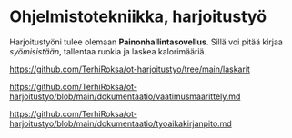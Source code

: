 # Ohjelmistotekniikka, harjoitustyö
Harjoitustyöni tulee olemaan **Painonhallintasovellus**. Sillä voi pitää 
kirjaa *syömisistään*, tallentaa ruokia ja laskea kalorimääriä.

[
](laskarit)https://github.com/TerhiRoksa/ot-harjoitustyo/tree/main/laskarit

[
](https://github.com/TerhiRoksa/ot-harjoitustyo/blob/main/dokumentaatio/vaatimusmaarittely.md)https://github.com/TerhiRoksa/ot-harjoitustyo/blob/main/dokumentaatio/vaatimusmaarittely.md

[
](https://github.com/TerhiRoksa/ot-harjoitustyo/blob/main/dokumentaatio/tyoaikakirjanpito.md)https://github.com/TerhiRoksa/ot-harjoitustyo/blob/main/dokumentaatio/tyoaikakirjanpito.md
